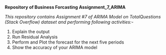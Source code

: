**Repository of Business Forcasting Assignment_7_ARIMA**

*This repository contains Assignment #7 of ARIMA Model on TotalQuestions (Stack Overflow) dataset and performing following activities:-*
1. Explain the output
2. Run Residual Analysis
3. Perform and Plot the forecast for the next five periods
4. Show the accuracy of your ARIMA model
